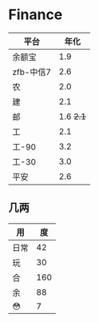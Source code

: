 # Finance


|平台|年化|
|---|---|
|余额宝|1.9|
|zfb-中信7|2.6|
|农|2.0|
|建|2.1|
|邮|1.6 ~~2.1~~|
|工|2.1|
|工-90|3.2|
|工-30|3.0|
|平安|2.6|


## 几两
|用|度|
|--|--|
|日常|42|
|玩|30|
|合|160|
|余|88|
|😳|7|

